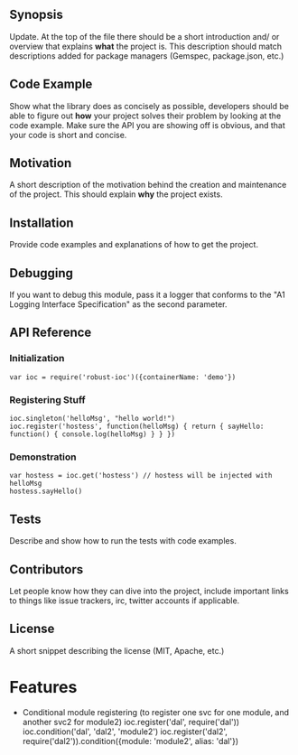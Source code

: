 <!--
@Author: Robustly.io <m0ser>
@Date:   2016-02-27T23:29:51-05:00
@Email:  m0ser@robustly.io
@Last modified by:   m0ser
@Last modified time: 2016-02-27T23:30:28-05:00
@License: Apache-2.0
-->



## Synopsis

Update.
At the top of the file there should be a short introduction and/ or overview that explains **what** the project is. This description should match descriptions added for package managers (Gemspec, package.json, etc.)

## Code Example

Show what the library does as concisely as possible, developers should be able to figure out **how** your project solves their problem by looking at the code example. Make sure the API you are showing off is obvious, and that your code is short and concise.

## Motivation

A short description of the motivation behind the creation and maintenance of the project. This should explain **why** the project exists.

## Installation

Provide code examples and explanations of how to get the project.

## Debugging

If you want to debug this module, pass it a logger that conforms to the "A1 Logging Interface Specification" as the second parameter.

## API Reference

### Initialization

    var ioc = require('robust-ioc')({containerName: 'demo'})

### Registering Stuff

    ioc.singleton('helloMsg', "hello world!")
    ioc.register('hostess', function(helloMsg) { return { sayHello: function() { console.log(helloMsg) } } })

### Demonstration

    var hostess = ioc.get('hostess') // hostess will be injected with helloMsg
    hostess.sayHello()

## Tests

Describe and show how to run the tests with code examples.

## Contributors

Let people know how they can dive into the project, include important links to things like issue trackers, irc, twitter accounts if applicable.

## License

A short snippet describing the license (MIT, Apache, etc.)



# Features

- Conditional module registering (to register one svc for one module, and another svc2 for module2)
ioc.register('dal', require('dal'))
ioc.condition('dal', 'dal2', 'module2')
ioc.register('dal2', require('dal2')).condition({module: 'module2', alias: 'dal'})
